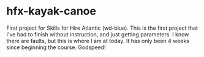 # hfx-kayak-canoe
First project for Skills for Hire Atlantic (wd-blue).
This is the first project that I've had to finish without instruction, and just getting parameters. 
I know there are faults, but this is where I am at today. It has only been 4 weeks since beginning the course. 
Godspeed!
